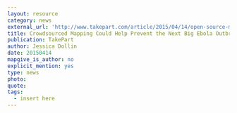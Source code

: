```yaml
---
layout: resource
category: news
external_url: 'http://www.takepart.com/article/2015/04/14/open-source-mapping-ebola'
title: Crowdsourced Mapping Could Help Prevent the Next Big Ebola Outbreak
publication: TakePart
author: Jessica Dollin
date: 20150414
mapgive_is_author: no
explicit_mention: yes
type: news
photo:
quote:
tags:
  - insert here
---
```

